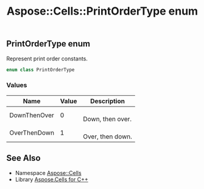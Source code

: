 ﻿---
title: Aspose::Cells::PrintOrderType enum
linktitle: PrintOrderType
second_title: Aspose.Cells for C++ API Reference
description: 'Aspose::Cells::PrintOrderType enum. Represent print order constants in C++.'
type: docs
weight: 23900
url: /cpp/aspose.cells/printordertype/
---
## PrintOrderType enum


Represent print order constants.

```cpp
enum class PrintOrderType
```

### Values

| Name | Value | Description |
| --- | --- | --- |
| DownThenOver | 0 | <br>Down, then over. |
| OverThenDown | 1 | <br>Over, then down. |

## See Also

* Namespace [Aspose::Cells](../)
* Library [Aspose.Cells for C++](../../)
